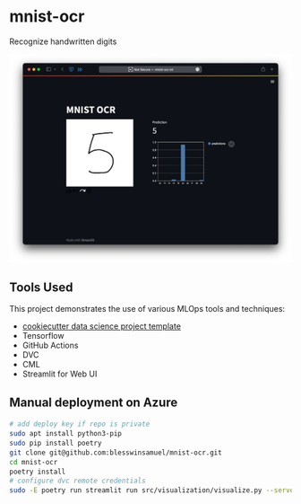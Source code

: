 # mnist-ocr

Recognize handwritten digits

![Screenshot](screenshot.png)

## Tools Used

This project demonstrates the use of various MLOps tools and techniques:

- [cookiecutter data science project template](https://drivendata.github.io/cookiecutter-data-science/)
- Tensorflow
- GitHub Actions
- DVC
- CML
- Streamlit for Web UI
<!-- - DagsHub -->
<!-- - MLFlow for tracking model parameters, metrics and model registry -->

## Manual deployment on Azure

```bash
# add deploy key if repo is private
sudo apt install python3-pip
sudo pip install poetry
git clone git@github.com:blesswinsamuel/mnist-ocr.git
cd mnist-ocr
poetry install
# configure dvc remote credentials
sudo -E poetry run streamlit run src/visualization/visualize.py --server.port 80 # in tmux
```
